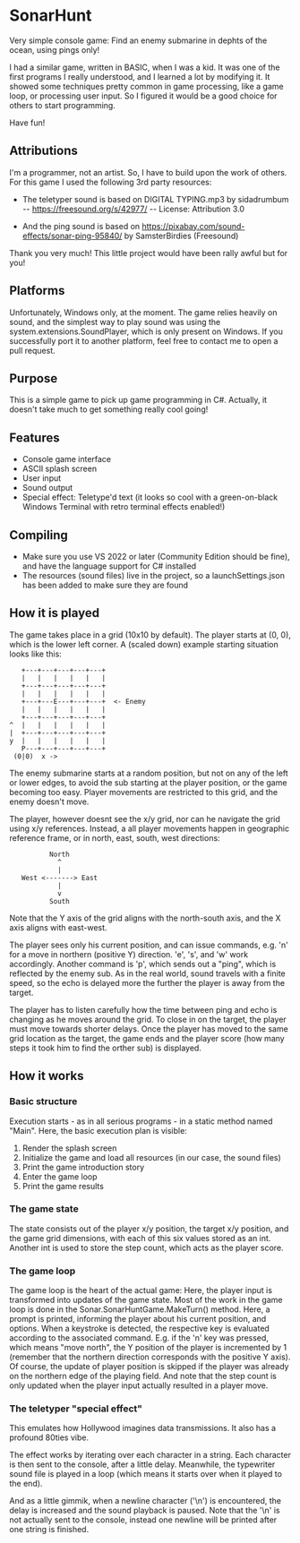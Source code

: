 # SonarHunt

Very simple console game: Find an enemy submarine in dephts of the ocean, using pings only!

I had a similar game, written in BASIC, when I was a kid. It was one of the first programs I really understood,
and I learned a lot by modifying it. It showed some techniques pretty common in game processing, like a game loop, 
or processing user input. So I figured it would be a good choice for others to start programming.

Have fun!

## Attributions

I'm a programmer, not an artist. So, I have to build upon the work of others. For this game I used the 
following 3rd party resources:

* The teletyper sound is based on
  DIGITAL TYPING.mp3 by sidadrumbum -- https://freesound.org/s/42977/ -- License: Attribution 3.0

* And the ping sound is based on
  https://pixabay.com/sound-effects/sonar-ping-95840/ by SamsterBirdies (Freesound)

Thank you very much! This little project would have been rally awful but for you!

## Platforms
Unfortunately, Windows only, at the moment. The game relies heavily on sound, and the simplest way to play sound 
was using the system.extensions.SoundPlayer, which is only present on Windows. If you successfully port it to 
another platform, feel free to contact me to open a pull request.

## Purpose
This is a simple game to pick up game programming in C#. Actually, it doesn't take much to get something
really cool going!

## Features
* Console game interface
* ASCII splash screen
* User input
* Sound output
* Special effect: Teletype'd text (it looks so cool with a green-on-black Windows Terminal with retro terminal effects enabled!)

## Compiling
* Make sure you use VS 2022 or later (Community Edition should be fine), and have the language support for C# installed
* The resources (sound files) live in the project, so a launchSettings.json has been added to make sure they are found

## How it is played
The game takes place in a grid (10x10 by default). The player starts at (0, 0), which is the lower left corner. A (scaled down)
example starting situation looks like this:

       +---+---+---+---+---+
       |   |   |   |   |   |
       +---+---+---+---+---+
       |   |   |   |   |   |
       +---+---E---+---+---+  <- Enemy
       |   |   |   |   |   |
       +---+---+---+---+---+
    ^  |   |   |   |   |   |
    |  +---+---+---+---+---+
    y  |   |   |   |   |   |
       P---+---+---+---+---+
     (0|0)  x ->

The enemy submarine starts at a random position, but not on any of the left or lower edges, to avoid the sub starting at the player 
position, or the game becoming too easy. Player movements are restricted to this grid, and the enemy doesn't move.

The player, however doesnt see the x/y grid, nor can he navigate the grid using x/y references. Instead, a all player movements 
happen in geographic reference frame, or in north, east, south, west directions:

              North
                ^
                |
       West <-------> East
                |
                v
              South

Note that the Y axis of the grid aligns with the north-south axis, and the X axis aligns with east-west.

The player sees only his current position, and can issue commands, e.g. 'n' for a move in northern (positive Y) direction. 'e', 's', 
and 'w' work accordingly. Another command is 'p', which sends out a "ping", which is reflected by the enemy sub. As in the real world,
sound travels with a finite speed, so the echo is delayed more the further the player is away from the target.

The player has to listen carefully how the time between ping and echo is changing as he moves around the grid. To close in on the 
target, the player must move towards shorter delays. Once the player has moved to the same grid location as the target, the game ends
and the player score (how many steps it took him to find the orther sub) is displayed.

## How it works

### Basic structure

Execution starts - as in all serious programs - in a static method named "Main". Here, the basic execution plan is visible: 

1. Render the splash screen
1. Initialize the game and load all resources (in our case, the sound files)
1. Print the game introduction story
1. Enter the game loop
1. Print the game results

### The game state

The state consists out of the player x/y position, the target x/y position, and the game grid dimensions, with each of this six values 
stored as an int. Another int is used to store the step count, which acts as the player score.

### The game loop

The game loop is the heart of the actual game: Here, the player input is transformed into updates of the game state. Most of the 
work in the game loop is done in the Sonar.SonarHuntGame.MakeTurn() method. Here, a prompt is printed, informing the player about 
his current position, and options. When a keystroke is detected, the respective key is evaluated according to the associated 
command. E.g. if the 'n' key was pressed, which means "move north", the Y position of the player is incremented by 1 (remember 
that the northern direction corresponds with the positive Y axis). Of course, the update of player position is skipped if the 
player was already on the northern edge of the playing field. And note that the step count is only updated when the player 
input actually resulted in a player move.

### The teletyper "special effect"

This emulates how Hollywood imagines data transmissions. It also has a profound 80ties vibe.

The effect works by iterating over each character in a string. Each character is then sent to the console, after a little delay.
Meanwhile, the typewriter sound file is played in a loop (which means it starts over when it played to the end). 

And as a little gimmik, when a newline character ('\n') is encountered, the delay is increased and the sound playback is paused.
Note that the '\n' is not actually sent to the console, instead one newline will be printed after one string is finished.

